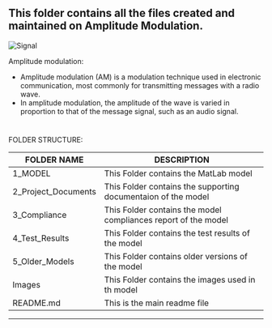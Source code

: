 ## This folder contains all the files created and maintained on Amplitude Modulation.

![Signal](https://github.com/katana7436/AMBD_TeamK_signalProcessing/blob/ca4c9eda7770ce8426e1e556a0e895330ef27f1c/All_team_project/Yogesh_S.V-99007456/Images/signal.jpg)

Amplitude modulation:
* Amplitude modulation (AM) is a modulation technique used in electronic communication, most commonly for transmitting messages with a radio wave.
* In amplitude modulation, the amplitude of the wave is varied in proportion to that of the message signal, such as an audio signal.

#
FOLDER STRUCTURE:

| FOLDER NAME         | DESCRIPTION |
| ------------------- | -------------------------------------------- |
| 1_MODEL             | This Folder contains the MatLab model |
| 2_Project_Documents | This Folder contains the supporting documentaion of the model | 
| 3_Compliance        | This Folder contains the model compliances report of the model | 
| 4_Test_Results      | This Folder contains the test results of the model | 
| 5_Older_Models      | This Folder contains older versions of the model |
| Images              | This Folder contains the images used in th model |
| README.md           | This is the main readme file | 

--------------------------------------------------------
